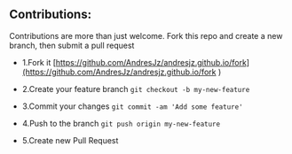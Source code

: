 ## Contributions:

Contributions are more than just welcome. Fork this repo and create a new branch, then submit a pull request

- 1.Fork it [https://github.com/AndresJz/andresjz.github.io/fork](https://github.com/AndresJz/andresjz.github.io/fork )

- 2.Create your feature branch
`git checkout -b my-new-feature`

- 3.Commit your changes
`git commit -am 'Add some feature'`

- 4.Push to the branch
`git push origin my-new-feature`

- 5.Create new Pull Request
